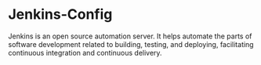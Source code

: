 # Jenkins-Config
Jenkins is an open source automation server. It helps automate the parts of software development related to building, testing, and deploying, facilitating continuous integration and continuous delivery.
